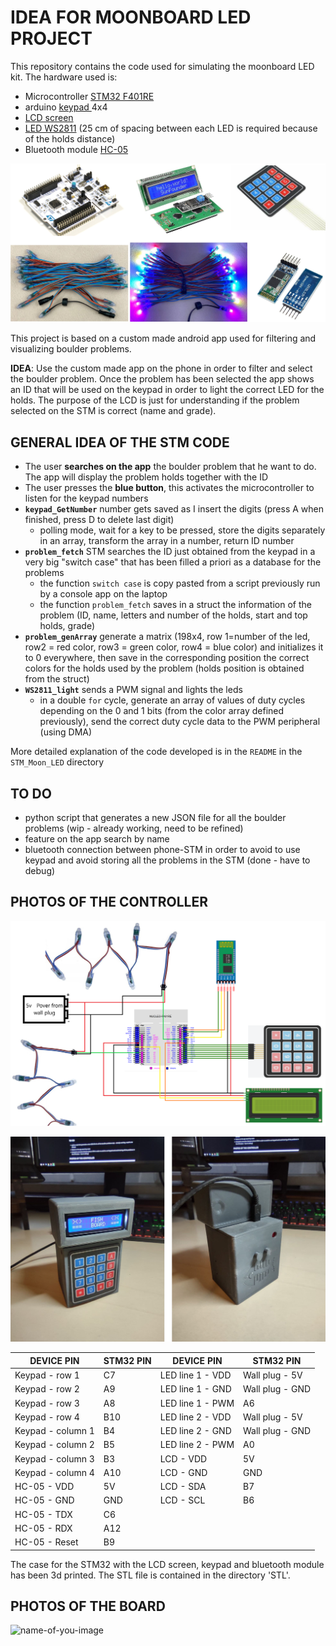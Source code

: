 # IDEA FOR MOONBOARD LED PROJECT

This repository contains the code used for simulating the moonboard LED kit. The hardware used is:

- Microcontroller [STM32 F401RE](https://www.amazon.com/NUCLEO-F401RE-Nucleo-64-Development-STM32F401RE-connectivity/dp/B07JYBPWN4) 
- arduino [keypad ](https://www.amazon.com/Matrix-Membrane-Switch-Keyboard-Arduino/dp/B07THCLGCZ/ref=sr_1_3?dchild=1&keywords=arduino+keypad&qid=1620202495&sr=8-3) 4x4
- [LCD screen](https://www.amazon.com/ICQUANZX-Interface-Backlight-Ar-duino-MEGA2560/dp/B08XQMKXW1/ref=sr_1_2?dchild=1&keywords=display+LCD+ICQUANZX+16x2&qid=1620202398&sr=8-2) 
- [LED WS2811](https://it.aliexpress.com/wholesale?catId=0&initiative_id=SB_20210505001530&SearchText=ws2811+25cm) (25 cm of spacing between each LED is required because of the holds distance)
- Bluetooth module [HC-05](https://www.amazon.com/HiLetgo-Wireless-Bluetooth-Transceiver-Arduino/dp/B071YJG8DR/ref=sr_1_1_sspa?dchild=1&keywords=bluetooth+module+hc+05&qid=1634827066&sr=8-1-spons&psc=1&spLa=ZW5jcnlwdGVkUXVhbGlmaWVyPUEySjRXTkNPVFVPQUY3JmVuY3J5cHRlZElkPUEwNDY1MDg2MjgwQ0ROQ1JSV0VMUSZlbmNyeXB0ZWRBZElkPUEwNjgxMDUxMjlXTU9IMEJZTzMyUyZ3aWRnZXROYW1lPXNwX2F0ZiZhY3Rpb249Y2xpY2tSZWRpcmVjdCZkb05vdExvZ0NsaWNrPXRydWU=)

 ![name-of-you-image](https://github.com/AlessandroAvi/Moonboard_LED_DIY/blob/main/Img/material.png) 

This project is based on a custom made android app used for filtering and visualizing boulder problems. 

**IDEA**: Use the custom made app on the phone in order to filter and select the boulder problem. Once the problem has been selected the app shows an ID that will be used on the keypad in order to light the correct LED for the holds. The purpose of the LCD is just for understanding if the problem selected on the STM is correct (name and grade).



## GENERAL IDEA OF  THE STM CODE

- The user **searches on the app** the boulder problem that he want to do. The app will display the problem holds together with the ID
- The user presses the **blue button**, this activates the microcontroller to listen for the keypad numbers
- **`keypad_GetNumber`** number gets saved as I insert the digits (press A when finished, press D to delete last digit)
  - polling mode, wait for a key to be pressed, store the digits separately in an array, transform the array in a number, return ID number
- **`problem_fetch`** STM searches the ID just obtained from the keypad in a very big "switch case" that has been filled a priori as a database for the problems
  - the function `switch case` is copy pasted from a script previously run by a console app on the laptop
  - the function `problem_fetch` saves in a struct the information of the problem (ID, name, letters and number of the holds, start and top holds, grade)
- **`problem_genArray`** generate a matrix (198x4, row 1=number of the led, row2 = red color, row3 = green color, row4 = blue color) and initializes it to 0 everywhere, then save in the corresponding position the correct colors for the holds used by the problem (holds position is obtained from the struct)
- **`WS2811_light`** sends a PWM signal and lights the leds
  - in a double `for` cycle, generate an array of values of duty cycles depending on the 0 and 1 bits (from the color array defined previously), send the correct duty cycle data to the PWM peripheral (using DMA)

More detailed explanation of the code developed is in the `README` in the `STM_Moon_LED` directory 

 

## TO DO

- python script that generates a new JSON file for all the boulder problems (wip - already working, need to be refined)
- feature on the app search by name
- bluetooth connection between phone-STM in order to avoid to use keypad and avoid storing all the problems in the STM (done - have to debug)

## PHOTOS OF THE CONTROLLER

![name-of-you-image](https://github.com/AlessandroAvi/Moonboard_LED_DIY/blob/main/Img/SCHEMATIC.png) 

![name-of-you-image](https://github.com/AlessandroAvi/Moonboard_LED_DIY/blob/main/Img/Assembly.png) 

| DEVICE PIN        | STM32 PIN | DEVICE PIN       | STM32 PIN       |
| ----------------- | --------- | ---------------- | --------------- |
| Keypad - row 1    | C7        | LED line 1 - VDD | Wall plug - 5V  |
| Keypad - row 2    | A9        | LED line 1 - GND | Wall plug - GND |
| Keypad - row 3    | A8        | LED line 1 - PWM | A6              |
| Keypad - row 4    | B10       | LED line 2 - VDD | Wall plug - 5V  |
| Keypad - column 1 | B4        | LED line 2 - GND | Wall plug - GND |
| Keypad - column 2 | B5        | LED line 2 - PWM | A0              |
| Keypad - column 3 | B3        | LCD - VDD        | 5V              |
| Keypad - column 4 | A10       | LCD - GND        | GND             |
| HC-05 - VDD       | 5V        | LCD - SDA        | B7              |
| HC-05 - GND       | GND       | LCD - SCL        | B6              |
| HC-05 - TDX       | C6        |                  |                 |
| HC-05 - RDX       | A12       |                  |                 |
| HC-05 - Reset     | B9        |                  |                 |

The case for the STM32 with the LCD screen, keypad and bluetooth module has been 3d printed. The STL file is contained in the directory 'STL'.

## PHOTOS OF THE BOARD

![name-of-you-image](https://github.com/AlessandroAvi/Moonboard_LED_DIY/blob/main/Img/boardAll.png) 
